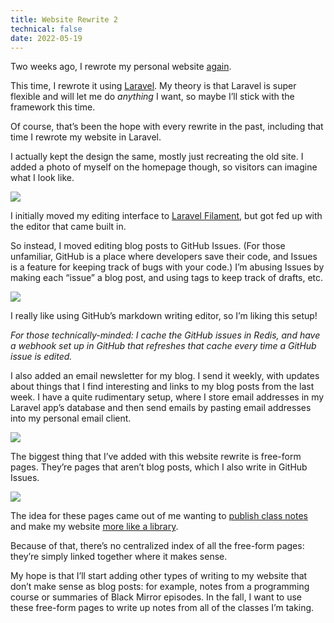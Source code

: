 ```yaml
---
title: Website Rewrite 2
technical: false
date: 2022-05-19
---
```


Two weeks ago, I rewrote my personal website [again](/posts/rewrite). 

This time, I rewrote it using [Laravel](https://laravel.com). My theory is that Laravel is super flexible and will let me do _anything_ I want, so maybe I’ll stick with the framework this time. 

Of course, that’s been the hope with every rewrite in the past, including that time I rewrote my website in Laravel. 

I actually kept the design the same, mostly just recreating the old site. I added a photo of myself on the homepage though, so visitors can imagine what I look like. 

![](/github-issues/169405416-c72e6c5a-b52d-4568-ae86-05788fc85a1b.png)

I initially moved my editing interface to [Laravel Filament](https://filamentphp.com), but got fed up with the editor that came built in. 

So instead, I moved editing blog posts to GitHub Issues. (For those unfamiliar, GitHub is a place where developers save their code, and Issues is a feature for keeping track of bugs with your code.) I’m abusing Issues by making each “issue” a blog post, and using tags to keep track of drafts, etc. 

![](/github-issues/169405662-7bab5f60-41e6-42f3-8ebc-e7acc1fa25ba.png)

I really like using GitHub’s markdown writing editor, so I’m liking this setup! 

_For those technically-minded: I cache the GitHub issues in Redis, and have a webhook set up in GitHub that refreshes that cache every time a GitHub issue is edited._

I also added an email newsletter for my blog. I send it weekly, with updates about things that I find interesting and links to my blog posts from the last week. I have a quite rudimentary setup, where I store email addresses in my Laravel app’s database and then send emails by pasting email addresses into my personal email client. 

![](/github-issues/169405928-74847682-28f0-4462-ab37-8ba8f97fa816.png)

The biggest thing that I’ve added with this website rewrite is free-form pages. They’re pages that aren’t blog posts, which I also write in GitHub Issues. 

![](/github-issues/169406094-413d1025-5202-4c62-914d-66d40dbc8f4d.png) 

The idea for these pages came out of me wanting to [publish class notes](/posts/publishing-class-notes) and make my website [more like a library](/posts/library). 

Because of that, there’s no centralized index of all the free-form pages: they’re simply linked together where it makes sense. 

My hope is that I’ll start adding other types of writing to my website that don’t make sense as blog posts: for example, notes from a programming course or summaries of Black Mirror episodes. In the fall, I want to use these free-form pages to write up notes from all of the classes I’m taking. 